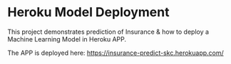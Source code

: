# Heroku Model Deployment 

This project demonstrates prediction of Insurance & how to deploy a Machine Learning Model in Heroku APP.

The APP is deployed here:
https://insurance-predict-skc.herokuapp.com/
